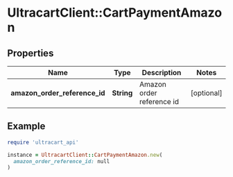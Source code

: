 # UltracartClient::CartPaymentAmazon

## Properties

| Name | Type | Description | Notes |
| ---- | ---- | ----------- | ----- |
| **amazon_order_reference_id** | **String** | Amazon order reference id | [optional] |

## Example

```ruby
require 'ultracart_api'

instance = UltracartClient::CartPaymentAmazon.new(
  amazon_order_reference_id: null
)
```

